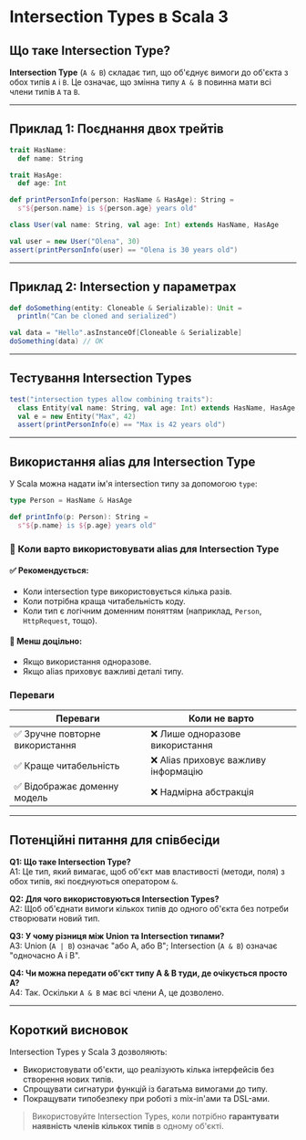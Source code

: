# Intersection Types в Scala 3

## Що таке Intersection Type?

**Intersection Type** (`A & B`) складає тип, що об'єднує вимоги до об'єкта з обох типів `A` і `B`. Це означає, що змінна типу `A & B` повинна мати всі члени типів `A` та `B`.

---

## Приклад 1: Поєднання двох трейтів

```scala
trait HasName:
  def name: String

trait HasAge:
  def age: Int

def printPersonInfo(person: HasName & HasAge): String =
  s"${person.name} is ${person.age} years old"

class User(val name: String, val age: Int) extends HasName, HasAge

val user = new User("Olena", 30)
assert(printPersonInfo(user) == "Olena is 30 years old")
```

---

## Приклад 2: Intersection у параметрах

```scala
def doSomething(entity: Cloneable & Serializable): Unit =
  println("Can be cloned and serialized")

val data = "Hello".asInstanceOf[Cloneable & Serializable]
doSomething(data) // OK
```

---

## Тестування Intersection Types

```scala
test("intersection types allow combining traits"):
  class Entity(val name: String, val age: Int) extends HasName, HasAge
  val e = new Entity("Max", 42)
  assert(printPersonInfo(e) == "Max is 42 years old")
```

---

## Використання alias для Intersection Type

У Scala можна надати ім'я intersection типу за допомогою `type`:

```scala
type Person = HasName & HasAge

def printInfo(p: Person): String =
  s"${p.name} is ${p.age} years old"
```

### 📌 Коли варто використовувати alias для Intersection Type

#### ✅ Рекомендується:

- Коли intersection type використовується кілька разів.
- Коли потрібна краща читабельність коду.
- Коли тип є логічним доменним поняттям (наприклад, `Person`, `HttpRequest`, тощо).

#### 🔻 Менш доцільно:

- Якщо використання одноразове.
- Якщо alias приховує важливі деталі типу.

### Переваги

| Переваги                       | Коли не варто                       |
| ------------------------------ | ----------------------------------- |
| ✅ Зручне повторне використання | ❌ Лише одноразове використання      |
| ✅ Краще читабельність          | ❌ Alias приховує важливу інформацію |
| ✅ Відображає доменну модель    | ❌ Надмірна абстракція               |

---

## Потенційні питання для співбесіди

**Q1: Що таке Intersection Type?**\
A1: Це тип, який вимагає, щоб об'єкт мав властивості (методи, поля) з обох типів, які поєднуються оператором `&`.

**Q2: Для чого використовуються Intersection Types?**\
A2: Щоб об'єднати вимоги кількох типів до одного об'єкта без потреби створювати новий тип.

**Q3: У чому різниця між Union та Intersection типами?**\
A3: Union (`A | B`) означає "або A, або B"; Intersection (`A & B`) означає "одночасно A і B".

**Q4: Чи можна передати об'єкт типу A & B туди, де очікується просто A?**\
A4: Так. Оскільки `A & B` має всі члени A, це дозволено.

---

## Короткий висновок

Intersection Types у Scala 3 дозволяють:

- Використовувати об'єкти, що реалізують кілька інтерфейсів без створення нових типів.
- Спрощувати сигнатури функцій із багатьма вимогами до типу.
- Покращувати типобезпеку при роботі з mix-in'ами та DSL-ами.

> Використовуйте Intersection Types, коли потрібно **гарантувати наявність членів кількох типів** в одному об'єкті.

